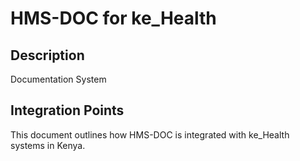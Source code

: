 # HMS-DOC for ke_Health

## Description

Documentation System

## Integration Points

This document outlines how HMS-DOC is integrated with ke_Health systems in Kenya.
